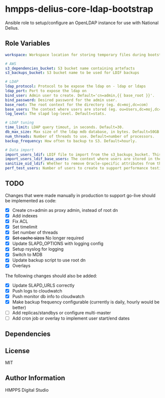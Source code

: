 hmpps-delius-core-ldap-bootstrap
=========

Ansible role to setup/configure an OpenLDAP instance for use with National Delius.


Role Variables
--------------

```yaml
workspace: Workspace location for storing temporary files during bootstrap

# AWS
s3_dependencies_bucket: S3 bucket name containing artefacts
s3_backups_bucket: S3 bucket name to be used for LDIF backups

# LDAP
ldap_protocol: Protocol to be expose the ldap on - ldap or ldaps 
ldap_port: Port to expose the ldap on
bind_user: Admin user to create. Default='cn=admin,{{ base_root }}'.
bind_password: Desired password for the admin user.
base_root: The root context for the directory (eg. dc=moj,dc=com)
base_users: The context where users are stored (eg. ou=Users,dc=moj,dc=com)
log_level: The slapd log-level. Default=stats.

# LDAP tuning
time_limit: LDAP query timout, in seconds. Default=30.
db_max_size: Max size of the ldap mdb database, in bytes. Default=50GB.
num_threads: Number of threads to use. Default=number of processors.
backup_frequency: How often to backup to S3. Default=hourly.

# Data import
import_users_ldif: LDIF file to import from the s3_backups_bucket. This can be set to LATEST to retrieve the latest backup from S3. Default=None (no users)
import_users_ldif_base_users: The context where users are stored in the imported LDIF (eg. ou=NDProd,cn=Users,dc=moj,dc=com)
sanitize_oid_ldif: Whether to remove Oracle-specific attributes from the LDIF
perf_test_users: Number of users to create to support performance testing. Default=0

```

TODO
----
Changes that were made manually in production to support go-live should be implemented as code:
- [x] Create cn=admin as proxy admin, instead of root dn
- [x] Add indexes
- [x] Fix ACL
- [x] Set timelimit
- [x] Set number of threads
- [x] ~~Set cache sizes~~ No longer required
- [x] Update SLAPD_OPTIONS with logging config
- [x] Setup rsyslog for logging
- [x] Switch to MDB
- [x] Update backup script to use root dn
- [x] Overlays

The following changes should also be added:
- [x] Update SLAPD_URLS correctly
- [x] Push logs to cloudwatch
- [x] Push monitor db info to cloudwatch
- [x] Make backup frequency configurable (currently is daily, hourly would be better)
- [ ] Add replicas/standbys or configure multi-master
- [ ] Add cron job or overlay to implement user start/end dates

Dependencies
------------


License
-------

MIT

Author Information
------------------

HMPPS Digital Studio
